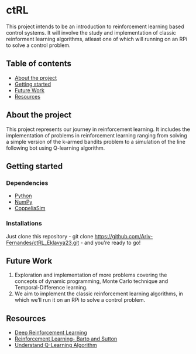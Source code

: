 # ctRL
This project intends to be an introduction to reinforcement learning based control systems. It will involve the study and implementation of classic reinforment learning algorithms, atleast one of which will running on an RPi to solve a control problem.
## Table of contents
- [About the project](https://github.com/Ariv-Fernandes/ctRL_Eklavya23/blob/main/README.md#about-the-project)
- [Getting started](https://github.com/Ariv-Fernandes/ctRL_Eklavya23/blob/main/README.md#getting-started)
- [Future Work](https://github.com/Ariv-Fernandes/ctRL_Eklavya23/edit/main/README.md#future-work)
- [Resources](https://github.com/Ariv-Fernandes/ctRL_Eklavya23/edit/main/README.md#resources)
## About the project
This project represents our journey in reinforcement learning. It includes the implementation of problems in reinforcement learning ranging from solving a simple version of the k-armed bandits problem to a simulation of the line following bot using Q-learning algorithm. 
## Getting started
### Dependencies
- [Python](https://www.python.org/)
- [NumPy](https://numpy.org/)
- [CoppeliaSim](https://www.coppeliarobotics.com/resources)
### Installations
Just clone this repository - git clone https://github.com/Ariv-Fernandes/ctRL_Eklavya23.git - and
you're ready to go! 
## Future Work
1.	Exploration and implementation of more problems covering the concepts of dynamic programming, Monte Carlo technique and Temporal-Difference learning.
2.	We aim to implement the classic reinforcement learning algorithms, in which we’ll run it on an RPi to solve a control problem. 

## Resources
- [Deep Reinforcement Learning](https://www.youtube.com/watch?v=2pWv7GOvuf0&list=PLqYmG7hTraZDM-OYHWgPebj2MfCFzFObQ&pp=iAQB)
- [Reinforcement Learning- Barto and Sutton](https://drive.google.com/file/d/1uDhd78JFmrBBmbmYWDV6Zzx9BytFJuto/view?usp=sharing)
- [Understand Q-Learning Algorithm](https://youtu.be/iKdlKYG78j4?si=RSt9m-w9pX2yfeps)



